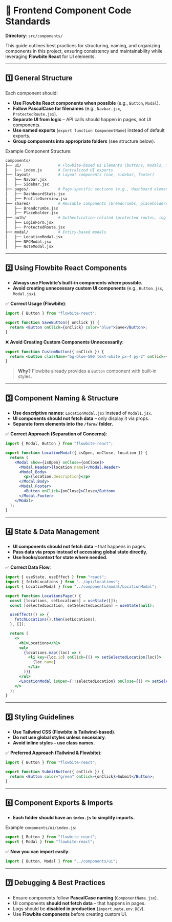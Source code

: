 # 📖 Frontend Component Code Standards
**Directory**: `src/components/`

This guide outlines best practices for structuring, naming, and organizing components in this project, ensuring consistency and maintainability while leveraging **Flowbite React** for UI elements.

---

## 1️⃣ General Structure
Each component should:
- **Use Flowbite React components when possible** (e.g., `Button`, `Modal`).
- **Follow PascalCase for filenames** (e.g., `Navbar.jsx`, `ProtectedRoute.jsx`).
- **Separate UI from logic** – API calls should happen in pages, not UI components.
- **Use named exports** (`export function ComponentName`) instead of default exports.
- **Group components into appropriate folders** (see structure below).

Example Component Structure:
```bash
components/
├── ui/                # Flowbite-based UI Elements (buttons, modals, forms)
│   ├── index.js       # Centralized UI exports
├── layout/            # Layout components (nav, sidebar, footer)
│   ├── Navbar.jsx
│   ├── Sidebar.jsx
├── pages/             # Page-specific sections (e.g., dashboard elements)
│   ├── DashboardStats.jsx
│   ├── ProfileOverview.jsx
├── shared/            # Reusable components (breadcrumbs, placeholders)
│   ├── Breadcrumbs.jsx
│   ├── Placeholder.jsx
├── auth/              # Authentication-related (protected routes, login forms)
│   ├── LoginForm.jsx
│   ├── ProtectedRoute.jsx
├── modal/             # Entity-based modals
│   ├── LocationModal.jsx
│   ├── NPCModal.jsx
│   ├── NoteModal.jsx
```

---

## 2️⃣ Using Flowbite React Components
- **Always use Flowbite’s built-in components where possible.**
- **Avoid creating unnecessary custom UI components** (e.g., `Button.jsx`, `Modal.jsx`).

✅ **Correct Usage (Flowbite)**:
```jsx
import { Button } from "flowbite-react";

export function SaveButton({ onClick }) {
  return <Button onClick={onClick} color="blue">Save</Button>;
}
```

❌ **Avoid Creating Custom Components Unnecessarily**:
```jsx
export function CustomButton({ onClick }) {
  return <button className="bg-blue-500 text-white px-4 py-2" onClick={onClick}>Save</button>;
}
```
> **Why?** Flowbite already provides a `Button` component with built-in styles.

---

## 3️⃣ Component Naming & Structure
- **Use descriptive names**: `LocationModal.jsx` instead of `Modal1.jsx`.
- **UI components should not fetch data** – only display it via props.
- **Separate form elements into the `/form/` folder.**

✅ **Correct Approach (Separation of Concerns)**:
```jsx
import { Modal, Button } from "flowbite-react";

export function LocationModal({ isOpen, onClose, location }) {
  return (
    <Modal show={isOpen} onClose={onClose}>
      <Modal.Header>{location.name}</Modal.Header>
      <Modal.Body>
        <p>{location.description}</p>
      </Modal.Body>
      <Modal.Footer>
        <Button onClick={onClose}>Close</Button>
      </Modal.Footer>
    </Modal>
  );
}
```

---

## 4️⃣ State & Data Management
- **UI components should not fetch data** – that happens in pages.
- **Pass data via props instead of accessing global state directly.**
- **Use hooks/context for state where needed.**

✅ **Correct Data Flow**:
```jsx
import { useState, useEffect } from "react";
import { fetchLocations } from "../api/locations";
import { LocationModal } from "../components/modal/LocationModal";

export function LocationsPage() {
  const [locations, setLocations] = useState([]);
  const [selectedLocation, setSelectedLocation] = useState(null);

  useEffect(() => {
    fetchLocations().then(setLocations);
  }, []);

  return (
    <>
      <h1>Locations</h1>
      <ul>
        {locations.map((loc) => (
          <li key={loc.id} onClick={() => setSelectedLocation(loc)}>
            {loc.name}
          </li>
        ))}
      </ul>
      <LocationModal isOpen={!!selectedLocation} onClose={() => setSelectedLocation(null)} location={selectedLocation} />
    </>
  );
}
```

---

## 5️⃣ Styling Guidelines
- **Use Tailwind CSS (Flowbite is Tailwind-based)**.
- **Do not use global styles unless necessary**.
- **Avoid inline styles – use class names.**

✅ **Preferred Approach (Tailwind & Flowbite)**:
```jsx
import { Button } from "flowbite-react";

export function SubmitButton({ onClick }) {
  return <Button color="green" onClick={onClick}>Submit</Button>;
}
```

---

## 6️⃣ Component Exports & Imports
- **Each folder should have an `index.js` to simplify imports.**

Example `components/ui/index.js`:
```javascript
export { Button } from "flowbite-react";
export { Modal } from "flowbite-react";
```

✅ **Now you can import easily**:
```jsx
import { Button, Modal } from "../components/ui";
```

---

## 7️⃣ Debugging & Best Practices
- Ensure components follow **PascalCase naming** (`ComponentName.jsx`).  
- UI components **should not fetch data** – that happens in pages.  
- Logs should be **disabled in production** (`import.meta.env.DEV`).  
- Use **Flowbite components** before creating custom UI.  
